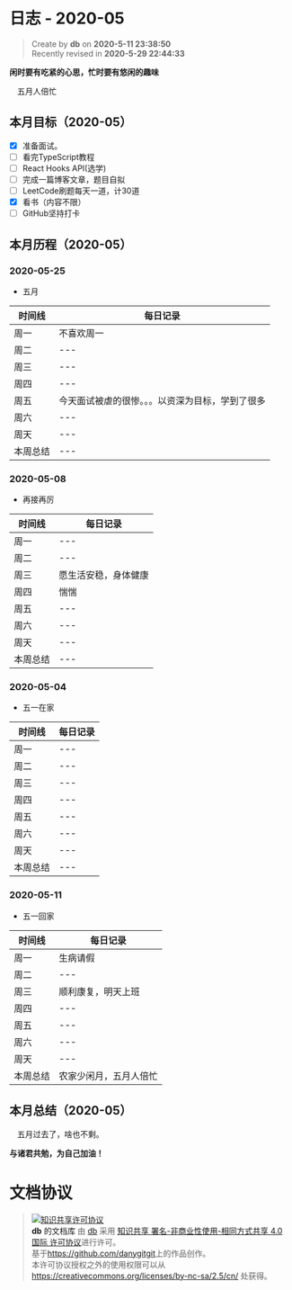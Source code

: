 日志 - 2020-05
===

> Create by **db** on **2020-5-11 23:38:50**  
> Recently revised in **2020-5-29 22:44:33**

**闲时要有吃紧的心思，忙时要有悠闲的趣味**

<!-- 一建复习开始时间：2019-12-16 -->

&emsp;五月人倍忙

## 本月目标（2020-05）

* [X] 准备面试。
* [ ] 看完TypeScript教程
* [ ] React Hooks API(选学)
* [ ] 完成一篇博客文章，题目自拟
* [ ] LeetCode刷题每天一道，计30道
* [X] 看书（内容不限）
* [ ] GitHub坚持打卡

## 本月历程（2020-05）

<!-- ### 2020-05-01

- slogan

| 时间线   | 每日记录 |
| -------- | -------- |
| 周一     | ---      |
| 周二     | ---      |
| 周三     | ---      |
| 周四     | ---      |
| 周五     | ---      |
| 周六     | ---      |
| 周天     | ---      |
| 本周总结 | ---      | --> 

### 2020-05-25

- 五月

| 时间线   | 每日记录 |
| -------- | -------- |
| 周一     | 不喜欢周一     |
| 周二     | ---      |
| 周三     | ---      |
| 周四     | ---      |
| 周五     | 今天面试被虐的很惨。。。以资深为目标，学到了很多     |
| 周六     | ---      |
| 周天     | ---      |
| 本周总结 | ---      | 
### 2020-05-08

- 再接再厉

| 时间线   | 每日记录 |
| -------- | -------- |
| 周一     | ---      |
| 周二     | ---      |
| 周三     | 愿生活安稳，身体健康     |
| 周四     | 惴惴      |
| 周五     | ---      |
| 周六     | ---      |
| 周天     | ---      |
| 本周总结 | ---      | 

### 2020-05-04

- 五一在家

| 时间线   | 每日记录 |
| -------- | -------- |
| 周一     | ---      |
| 周二     | ---      |
| 周三     | ---      |
| 周四     | ---      |
| 周五     | ---      |
| 周六     | ---      |
| 周天     | ---      |
| 本周总结 | ---      |

### 2020-05-11

- 五一回家

| 时间线   | 每日记录 |
| -------- | -------- |
| 周一     | 生病请假 |
| 周二     | ---      |
| 周三     |顺利康复，明天上班      |
| 周四     | ---      |
| 周五     | ---      |
| 周六     | ---      |
| 周天     | ---      |
| 本周总结 | 农家少闲月，五月人倍忙      |

## 本月总结（2020-05）

&emsp;五月过去了，啥也不剩。

**与诸君共勉，为自己加油！**

# 文档协议 
> <a rel="license" href="http://creativecommons.org/licenses/by-nc-sa/4.0/"><img alt="知识共享许可协议" style="border-width:0" src="https://i.creativecommons.org/l/by-nc-sa/4.0/88x31.png" /></a><br /><a xmlns:dct="http://purl.org/dc/terms/" property="dct:title">**db** 的文档库</a> 由 <a xmlns:cc="http://creativecommons.org/ns#" href="db" property="cc:attributionName" rel="cc:attributionURL">db</a> 采用 <a rel="license" href="http://creativecommons.org/licenses/by-nc-sa/4.0/">知识共享 署名-非商业性使用-相同方式共享 4.0 国际 许可协议</a>进行许可。<br />基于<a xmlns:dct="http://purl.org/dc/terms/" href="https://github.com/danygitgit" rel="dct:source">https://github.com/danygitgit</a>上的作品创作。<br />本许可协议授权之外的使用权限可以从 <a xmlns:cc="http://creativecommons.org/ns#" href="https://creativecommons.org/licenses/by-nc-sa/2.5/cn/" rel="cc:morePermissions">https://creativecommons.org/licenses/by-nc-sa/2.5/cn/</a> 处获得。
